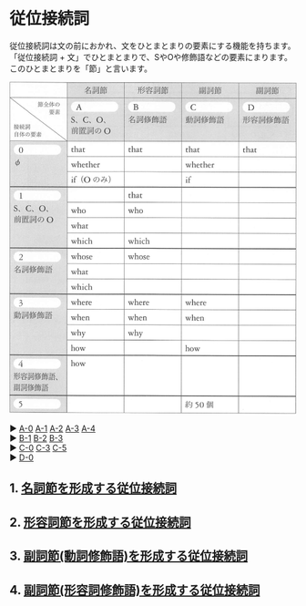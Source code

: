 # 従位接続詞
従位接続詞は文の前におかれ、文をひとまとまりの要素にする機能を持ちます。  
「従位接続詞 + 文」でひとまとまりで、SやOや修飾語などの要素にまります。  
このひとまとまりを「節」と言います。

<img src="fig/従位接続詞の一覧表.png" width="600"/>

:arrow_forward: <a href="02-chapter-2-A.md#A-0">A-0</a>
<a href="02-chapter-2-A.md#A-1">A-1</a>
<a href="02-chapter-2-A.md#A-2">A-2</a>
<a href="02-chapter-2-A.md#A-3">A-3</a>
<a href="02-chapter-2-A.md#A-4">A-4</a>  
:arrow_forward: <a href="02-chapter-2-B.md#B-1">B-1</a>
<a href="02-chapter-2-B.md#B-2">B-2</a>
<a href="02-chapter-2-B.md#B-3">B-3</a>  
:arrow_forward: <a href="02-chapter-2-C.md#C-0">C-0</a>
<a href="02-chapter-2-C.md#C-3">C-3</a>
<a href="02-chapter-2-C.md#C-5">C-5</a>  
:arrow_forward: <a href="02-chapter-2-D.md#D-0">D-0</a>

## 1. [名詞節を形成する従位接続詞](02-chapter-2-A.md)
## 2. [形容詞節を形成する従位接続詞](02-chapter-2-B.md)
## 3. [副詞節(動詞修飾語)を形成する従位接続詞](02-chapter-2-C.md)
## 4. [副詞節(形容詞修飾語)を形成する従位接続詞](02-chapter-2-D.md)
